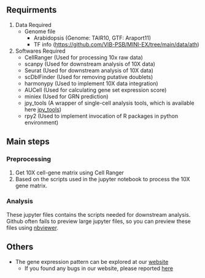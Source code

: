 ## Requirments
  1. Data Required
      - Genome file
        - Arabidopsis (Genome: TAIR10, GTF: Araport11)
        - TF info (https://github.com/VIB-PSB/MINI-EX/tree/main/data/ath)
  2. Softwares Required
      - CellRanger (Used for processing 10x raw data)
      - scanpy  (Used for downstream analysis of 10X data)
      - Seurat (Used for downstream analysis of 10X data)
      - scDblFinder (Used for removing putative doublets)
      - harmonypy (Used to implement 10X data integration)
      - AUCell (Used for calculating gene set expression score)
      - miniex (Used for GRN prediction)
      - jpy_tools (A wrapper of single-cell analysis tools, which is available here [jpy_tools](https://github.com/liuzj039/jpy_tools/tree/master/jModule))
      - rpy2 (Used to implement invocation of R packages in python environment)

## Main steps

### Preprocessing
1. Get 10X cell-gene matrix using Cell Ranger
2. Based on the scripts used in the jupyter notebook to process the 10X gene matrix.
### Analysis

These jupyter files contains the scripts needed for downstream analysis. Github often fails to preview large jupyter files, so you can preview these files using [nbviewer](https://nbviewer.org/github/ZhaiLab-SUSTech/single_cell_hormones/tree/main/). 

## Others
- The gene expression pattern can be explored at our [website](https://zhailab.bio.sustech.edu.cn/single_cell_hormone/)
  - If you found any bugs in our website, please reported [here](https://github.com/ZhaiLab-SUSTech/single_cell_hormones/issues/new)

